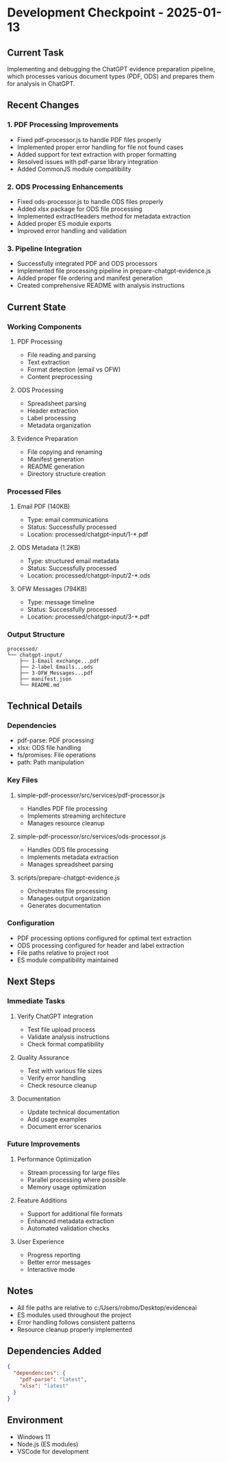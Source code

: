 # Development Checkpoint - 2025-01-13

## Current Task
Implementing and debugging the ChatGPT evidence preparation pipeline, which processes various document types (PDF, ODS) and prepares them for analysis in ChatGPT.

## Recent Changes

### 1. PDF Processing Improvements
- Fixed pdf-processor.js to handle PDF files properly
- Implemented proper error handling for file not found cases
- Added support for text extraction with proper formatting
- Resolved issues with pdf-parse library integration
- Added CommonJS module compatibility

### 2. ODS Processing Enhancements
- Fixed ods-processor.js to handle ODS files properly
- Added xlsx package for ODS file processing
- Implemented extractHeaders method for metadata extraction
- Added proper ES module exports
- Improved error handling and validation

### 3. Pipeline Integration
- Successfully integrated PDF and ODS processors
- Implemented file processing pipeline in prepare-chatgpt-evidence.js
- Added proper file ordering and manifest generation
- Created comprehensive README with analysis instructions

## Current State

### Working Components
1. PDF Processing
   - File reading and parsing
   - Text extraction
   - Format detection (email vs OFW)
   - Content preprocessing

2. ODS Processing
   - Spreadsheet parsing
   - Header extraction
   - Label processing
   - Metadata organization

3. Evidence Preparation
   - File copying and renaming
   - Manifest generation
   - README generation
   - Directory structure creation

### Processed Files
1. Email PDF (140KB)
   - Type: email communications
   - Status: Successfully processed
   - Location: processed/chatgpt-input/1-*.pdf

2. ODS Metadata (1.2KB)
   - Type: structured email metadata
   - Status: Successfully processed
   - Location: processed/chatgpt-input/2-*.ods

3. OFW Messages (794KB)
   - Type: message timeline
   - Status: Successfully processed
   - Location: processed/chatgpt-input/3-*.pdf

### Output Structure
```
processed/
└── chatgpt-input/
    ├── 1-Email exchange...pdf
    ├── 2-label Emails...ods
    ├── 3-OFW_Messages...pdf
    ├── manifest.json
    └── README.md
```

## Technical Details

### Dependencies
- pdf-parse: PDF processing
- xlsx: ODS file handling
- fs/promises: File operations
- path: Path manipulation

### Key Files
1. simple-pdf-processor/src/services/pdf-processor.js
   - Handles PDF file processing
   - Implements streaming architecture
   - Manages resource cleanup

2. simple-pdf-processor/src/services/ods-processor.js
   - Handles ODS file processing
   - Implements metadata extraction
   - Manages spreadsheet parsing

3. scripts/prepare-chatgpt-evidence.js
   - Orchestrates file processing
   - Manages output organization
   - Generates documentation

### Configuration
- PDF processing options configured for optimal text extraction
- ODS processing configured for header and label extraction
- File paths relative to project root
- ES module compatibility maintained

## Next Steps

### Immediate Tasks
1. Verify ChatGPT integration
   - Test file upload process
   - Validate analysis instructions
   - Check format compatibility

2. Quality Assurance
   - Test with various file sizes
   - Verify error handling
   - Check resource cleanup

3. Documentation
   - Update technical documentation
   - Add usage examples
   - Document error scenarios

### Future Improvements
1. Performance Optimization
   - Stream processing for large files
   - Parallel processing where possible
   - Memory usage optimization

2. Feature Additions
   - Support for additional file formats
   - Enhanced metadata extraction
   - Automated validation checks

3. User Experience
   - Progress reporting
   - Better error messages
   - Interactive mode

## Notes
- All file paths are relative to c:/Users/robmo/Desktop/evidenceai
- ES modules used throughout the project
- Error handling follows consistent patterns
- Resource cleanup properly implemented

## Dependencies Added
```json
{
  "dependencies": {
    "pdf-parse": "latest",
    "xlsx": "latest"
  }
}
```

## Environment
- Windows 11
- Node.js (ES modules)
- VSCode for development
